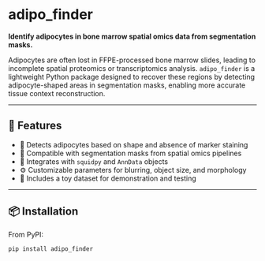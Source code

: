 # adipo_finder

**Identify adipocytes in bone marrow spatial omics data from segmentation masks.**

Adipocytes are often lost in FFPE-processed bone marrow slides, leading to incomplete spatial proteomics or transcriptomics analysis. `adipo_finder` is a lightweight Python package designed to recover these regions by detecting adipocyte-shaped areas in segmentation masks, enabling more accurate tissue context reconstruction.

---

## 🚀 Features

- 🔬 Detects adipocytes based on shape and absence of marker staining
- 🧠 Compatible with segmentation masks from spatial omics pipelines
- 🧩 Integrates with `squidpy` and `AnnData` objects
- ⚙️ Customizable parameters for blurring, object size, and morphology
- 🧪 Includes a toy dataset for demonstration and testing

---

## 📦 Installation

From PyPI:

```bash
pip install adipo_finder
